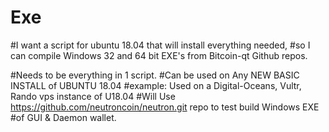 # Exe
#I want a script for ubuntu 18.04 that will install everything needed,
#so I can compile Windows 32 and 64 bit EXE's from Bitcoin-qt Github repos.

#Needs to be everything in 1 script.
#Can be used on Any NEW BASIC INSTALL of UBUNTU 18.04
#example: Used on a Digital-Oceans, Vultr, Rando vps instance of U18.04
#Will Use https://github.com/neutroncoin/neutron.git repo to test build Windows EXE
#of GUI & Daemon wallet. 

